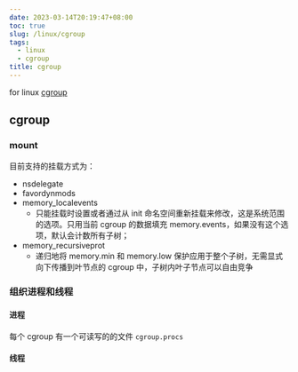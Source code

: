 ```yaml
---
date: 2023-03-14T20:19:47+08:00
toc: true
slug: /linux/cgroup
tags:
  - linux
  - cgroup
title: cgroup
---
```


<!--abstract-->

for linux [cgroup](https://docs.kernel.org/admin-guide/cgroup-v2.html)

<!--more-->


## cgroup

### mount

目前支持的挂载方式为：
- nsdelegate
- favordynmods
- memory_localevents
    - 只能挂载时设置或者通过从 init 命名空间重新挂载来修改，这是系统范围的选项。只用当前 cgroup 的数据填充 memory.events，如果没有这个选项，默认会计数所有子树；
- memory_recursiveprot
    - 递归地将 memory.min 和 memory.low 保护应用于整个子树，无需显式向下传播到叶节点的 cgroup 中，子树内叶子节点可以自由竞争

### 组织进程和线程

#### 进程
 每个 cgroup 有一个可读写的的文件 `cgroup.procs`

#### 线程